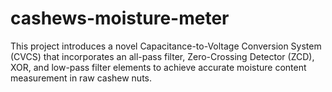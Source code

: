 # cashews-moisture-meter
This project introduces a novel Capacitance-to-Voltage Conversion System (CVCS) that incorporates an all-pass filter, Zero-Crossing Detector (ZCD), XOR, and low-pass filter elements to achieve accurate moisture content measurement in raw cashew nuts.
